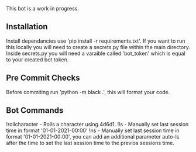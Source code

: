 This bot is a work in progress.

Installation
-------------
Install dependancies use 'pip install -r requirements.txt'.
If you want to run this locally you will need to create a secrets.py file within the main directory.
Inside secrets.py you will need a varaible called 'bot_token' which is equal to your created bot token.

Pre Commit Checks
-------------
Before commiting run 'python -m black .', this will format your code.

Bot Commands
-------------
!rollcharacter - Rolls a character using 4d6d1.
!ls - Manually set last session time in format '01-01-2021-00:00'
!ns - Manually set last session time in format '01-01-2021-00:00', you can add an additional parameter auto-ls after the time to set the last session time to the previos sessions time.